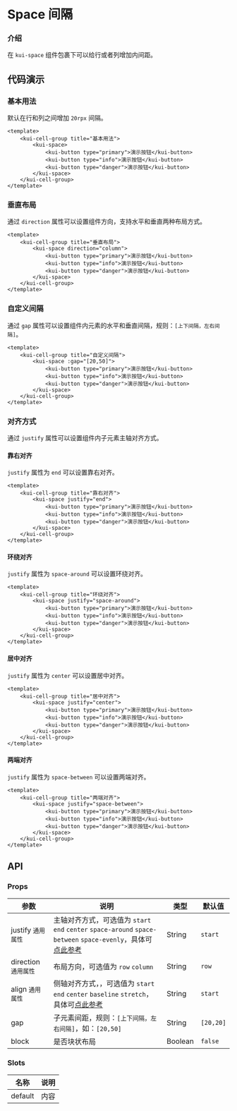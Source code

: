 # Space 间隔

### 介绍
    
在 `kui-space` 组件包裹下可以给行或者列增加内间距。

## 代码演示

### 基本用法

默认在行和列之间增加 `20rpx` 间隔。

```vue
<template>
    <kui-cell-group title="基本用法">
        <kui-space>
            <kui-button type="primary">演示按钮</kui-button>
            <kui-button type="info">演示按钮</kui-button>
            <kui-button type="danger">演示按钮</kui-button>
        </kui-space>
    </kui-cell-group>
</template>
```

### 垂直布局

通过 `direction` 属性可以设置组件方向，支持水平和垂直两种布局方式。

```vue
<template>
    <kui-cell-group title="垂直布局">
        <kui-space direction="column">
            <kui-button type="primary">演示按钮</kui-button>
            <kui-button type="info">演示按钮</kui-button>
            <kui-button type="danger">演示按钮</kui-button>
        </kui-space>
    </kui-cell-group>
</template>
```

### 自定义间隔

通过 `gap` 属性可以设置组件内元素的水平和垂直间隔，规则：`[上下间隔，左右间隔]`。

```vue
<template>
    <kui-cell-group title="自定义间隔">
        <kui-space :gap="[20,50]">
            <kui-button type="primary">演示按钮</kui-button>
            <kui-button type="info">演示按钮</kui-button>
            <kui-button type="danger">演示按钮</kui-button>
        </kui-space>
    </kui-cell-group>
</template>
```

### 对齐方式

通过 `justify` 属性可以设置组件内子元素主轴对齐方式。

#### 靠右对齐

`justify` 属性为 `end` 可以设置靠右对齐。

```vue
<template>
    <kui-cell-group title="靠右对齐">
        <kui-space justify="end">
            <kui-button type="primary">演示按钮</kui-button>
            <kui-button type="info">演示按钮</kui-button>
            <kui-button type="danger">演示按钮</kui-button>
        </kui-space>
    </kui-cell-group>
</template>
```

#### 环绕对齐

`justify` 属性为 `space-around` 可以设置环绕对齐。

```vue
<template>
    <kui-cell-group title="环绕对齐">
        <kui-space justify="space-around">
            <kui-button type="primary">演示按钮</kui-button>
            <kui-button type="info">演示按钮</kui-button>
            <kui-button type="danger">演示按钮</kui-button>
        </kui-space>
    </kui-cell-group>
</template>
```

#### 居中对齐

`justify` 属性为 `center` 可以设置居中对齐。

```vue
<template>
    <kui-cell-group title="居中对齐">
        <kui-space justify="center">
            <kui-button type="primary">演示按钮</kui-button>
            <kui-button type="info">演示按钮</kui-button>
            <kui-button type="danger">演示按钮</kui-button>
        </kui-space>
    </kui-cell-group>
</template>
```

#### 两端对齐

`justify` 属性为 `space-between` 可以设置两端对齐。

```vue
<template>
    <kui-cell-group title="两端对齐">
        <kui-space justify="space-between">
            <kui-button type="primary">演示按钮</kui-button>
            <kui-button type="info">演示按钮</kui-button>
            <kui-button type="danger">演示按钮</kui-button>
        </kui-space>
    </kui-cell-group>
</template>
```

## API

### Props

| 参数         | 说明                             | 类型   | 默认值           |
|--------------|----------------------------------|--------|------------------|
| justify `通用属性`         | 主轴对齐方式，可选值为 `start` `end` `center` `space-around` `space-between` `space-evenly`，具体可 [点此参考](https://developer.mozilla.org/zh-CN/docs/Web/CSS/justify-items)               | String | `start`                |
| direction `通用属性`         | 布局方向，可选值为 `row` `column`              | String | `row`                |
| align `通用属性`         | 侧轴对齐方式，，可选值为 `start` `end` `center` `baseline` `stretch`，具体可[点此参考](https://developer.mozilla.org/en-US/docs/Web/CSS/align-items)                | String | `start`                |
| gap         | 子元素间距，规则：`[上下间隔，左右间隔]`，如：`[20,50]`               | String | `[20,20]`                |
| block         | 是否块状布局               | Boolean | `false`                |

### Slots

| 名称 | 说明           | 
|--------|----------------|
| default  | 内容 | 
    